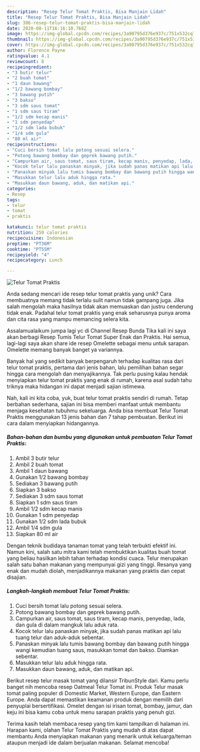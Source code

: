 ```yaml
---
description: "Resep Telur Tomat Praktis, Bisa Manjain Lidah"
title: "Resep Telur Tomat Praktis, Bisa Manjain Lidah"
slug: 386-resep-telur-tomat-praktis-bisa-manjain-lidah
date: 2020-08-11T16:16:10.768Z
image: https://img-global.cpcdn.com/recipes/3a90795d376e937c/751x532cq70/telur-tomat-praktis-foto-resep-utama.jpg
thumbnail: https://img-global.cpcdn.com/recipes/3a90795d376e937c/751x532cq70/telur-tomat-praktis-foto-resep-utama.jpg
cover: https://img-global.cpcdn.com/recipes/3a90795d376e937c/751x532cq70/telur-tomat-praktis-foto-resep-utama.jpg
author: Florence Payne
ratingvalue: 4.1
reviewcount: 8
recipeingredient:
- "3 butir telur"
- "2 buah tomat"
- "1 daun bawang"
- "1/2 bawang bombay"
- "3 bawang putih"
- "3 bakso"
- "3 sdm saus tomat"
- "1 sdm saus tiram"
- "1/2 sdm kecap manis"
- "1 sdm penyedap"
- "1/2 sdm lada bubuk"
- "1/4 sdm gula"
- "80 ml air"
recipeinstructions:
- "Cuci bersih tomat lalu potong sesuai selera."
- "Potong bawang bombay dan geprek bawang putih."
- "Campurkan air, saus tomat, saus tiram, kecap manis, penyedap, lada, dan gula di dalam mangkuk lalu aduk rata."
- "Kocok telur lalu panaskan minyak, jika sudah panas matikan api lalu tuang telur dan aduk-aduk sebentar."
- "Panaskan minyak lalu tumis bawang bombay dan bawang putih hingga wangi kemudian tuang saus, masukkan tomat dan bakso. Diamkan sebentar."
- "Masukkan telur lalu aduk hingga rata."
- "Masukkan daun bawang, aduk, dan matikan api."
categories:
- Resep
tags:
- telur
- tomat
- praktis

katakunci: telur tomat praktis 
nutrition: 259 calories
recipecuisine: Indonesian
preptime: "PT36M"
cooktime: "PT55M"
recipeyield: "4"
recipecategory: Lunch

---
```



![Telur Tomat Praktis](https://img-global.cpcdn.com/recipes/3a90795d376e937c/751x532cq70/telur-tomat-praktis-foto-resep-utama.jpg)

Anda sedang mencari ide resep telur tomat praktis yang unik? Cara membuatnya memang tidak terlalu sulit namun tidak gampang juga. Jika salah mengolah maka hasilnya tidak akan memuaskan dan justru cenderung tidak enak. Padahal telur tomat praktis yang enak seharusnya punya aroma dan cita rasa yang mampu memancing selera kita.

Assalamualaikum jumpa lagi yc di Channel Resep Bunda Tika kali ini saya akan berbagi Resep Tumis Telur Tomat Super Enak dan Praktis. Hai semua, lagi-lagi saya akan share ide resep Omelette sebagai menu untuk sarapan. Omelette memang banyak banget ya variannya.

Banyak hal yang sedikit banyak berpengaruh terhadap kualitas rasa dari telur tomat praktis, pertama dari jenis bahan, lalu pemilihan bahan segar hingga cara mengolah dan menyajikannya. Tak perlu pusing kalau hendak menyiapkan telur tomat praktis yang enak di rumah, karena asal sudah tahu triknya maka hidangan ini dapat menjadi sajian istimewa.


Nah, kali ini kita coba, yuk, buat telur tomat praktis sendiri di rumah. Tetap berbahan sederhana, sajian ini bisa memberi manfaat untuk membantu menjaga kesehatan tubuhmu sekeluarga. Anda bisa membuat Telur Tomat Praktis menggunakan 13 jenis bahan dan 7 tahap pembuatan. Berikut ini cara dalam menyiapkan hidangannya.

<!--inarticleads1-->

##### Bahan-bahan dan bumbu yang digunakan untuk pembuatan Telur Tomat Praktis:

1. Ambil 3 butir telur
1. Ambil 2 buah tomat
1. Ambil 1 daun bawang
1. Gunakan 1/2 bawang bombay
1. Sediakan 3 bawang putih
1. Siapkan 3 bakso
1. Sediakan 3 sdm saus tomat
1. Siapkan 1 sdm saus tiram
1. Ambil 1/2 sdm kecap manis
1. Gunakan 1 sdm penyedap
1. Gunakan 1/2 sdm lada bubuk
1. Ambil 1/4 sdm gula
1. Siapkan 80 ml air


Dengan teknik budidaya tanaman tomat yang telah terbukti efektif ini. Namun kini, salah satu mitra kami telah membuktikan kualitas buah tomat yang beliau hasilkan lebih tahan terhadap kondisi cuaca. Telur merupakan salah satu bahan makanan yang mempunyai gizi yang tinggi. Resanya yang enak dan mudah diolah, menjadikannya makanan yang praktis dan cepat disajian. 

<!--inarticleads2-->

##### Langkah-langkah membuat Telur Tomat Praktis:

1. Cuci bersih tomat lalu potong sesuai selera.
1. Potong bawang bombay dan geprek bawang putih.
1. Campurkan air, saus tomat, saus tiram, kecap manis, penyedap, lada, dan gula di dalam mangkuk lalu aduk rata.
1. Kocok telur lalu panaskan minyak, jika sudah panas matikan api lalu tuang telur dan aduk-aduk sebentar.
1. Panaskan minyak lalu tumis bawang bombay dan bawang putih hingga wangi kemudian tuang saus, masukkan tomat dan bakso. Diamkan sebentar.
1. Masukkan telur lalu aduk hingga rata.
1. Masukkan daun bawang, aduk, dan matikan api.


Berikut resep telur masak tomat yang dilansir TribunStyle dari. Kamu perlu banget nih mencoba resep Oatmeal Telur Tomat ini. Produk Telur masak tomat paling populer di Domestic Market, Western Europe, dan Eastern Europe. Anda dapat memastikan keamanan produk dengan memilih dari penyuplai bersertifikasi. Omelet dengan isi irisan tomat, bombay, jamur, dan keju ini bisa kamu coba untuk menu sarapan praktis yang penuh gizi. 

Terima kasih telah membaca resep yang tim kami tampilkan di halaman ini. Harapan kami, olahan Telur Tomat Praktis yang mudah di atas dapat membantu Anda menyiapkan makanan yang menarik untuk keluarga/teman ataupun menjadi ide dalam berjualan makanan. Selamat mencoba!
